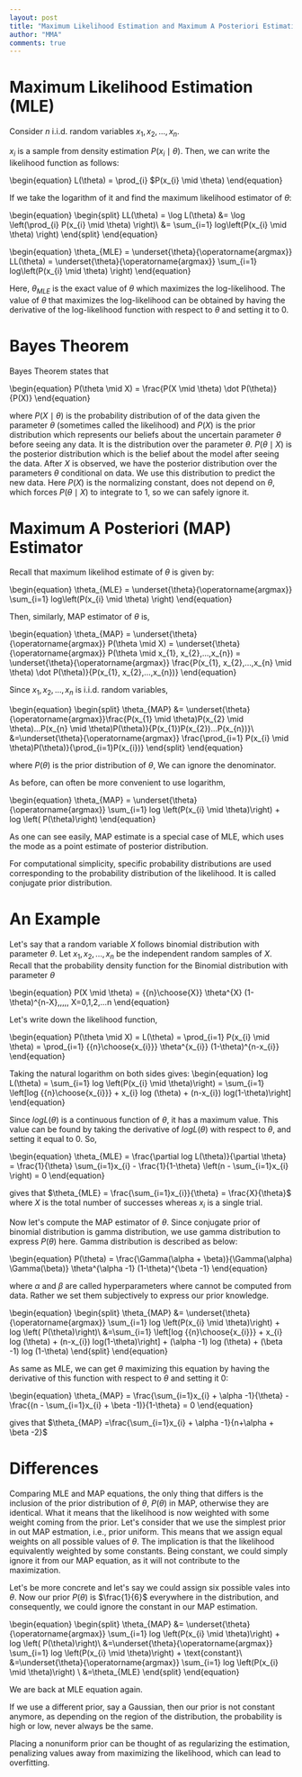 ```yaml
---
layout: post
title: "Maximum Likelihood Estimation and Maximum A Posteriori Estimation"
author: "MMA"
comments: true
---
```


# Maximum Likelihood Estimation (MLE)

Consider $n$ i.i.d. random variables $x_{1}, x_{2}, ..., x_{n}$.

$x_{i}$ is a sample from density estimation $P(x_{i} \mid \theta)$. Then, we can write the likelihood function as follows:

\begin{equation}
L(\theta) = \prod_{i} $P(x_{i} \mid \theta)
\end{equation}

If we take the logarithm of it and find the maximum likelihood estimator of $\theta$:

\begin{equation}
\begin{split}
LL(\theta) = \log L(\theta) &= \log \left(\prod_{i} P(x_{i} \mid \theta) \right)\\
&= \sum_{i=1} log\left(P(x_{i} \mid \theta) \right)
\end{split}
\end{equation}

\begin{equation}
\theta_{MLE} = \underset{\theta}{\operatorname{argmax}} LL(\theta) = \underset{\theta}{\operatorname{argmax}} \sum_{i=1} log\left(P(x_{i} \mid \theta) \right)
\end{equation}

Here, $\theta_{MLE}$ is the exact value of $\theta$ which maximizes the log-likelihood. The value of $\theta$ that maximizes the log-likelihood can be obtained by having the derivative of the log-likelihood function with respect to $\theta$ and setting it to 0. 

# Bayes Theorem

Bayes Theorem states that

\begin{equation}
P(\theta \mid X) = \frac{P(X \mid \theta) \dot P(\theta)}{P(X)}
\end{equation}

where $P(X \mid \theta)$ is the probability distribution of of the data given the parameter $\theta$ (sometimes called the likelihood) and $P(X)$ is the prior distribution which represents our beliefs about the uncertain parameter $\theta$ before seeing any data. It is the distribution over the parameter $\theta$. $P(\theta \mid X)$ is the posterior distribution which is the belief about the model after seeing the data. After $X$ is observed, we have the posterior distribution over the parameters $\theta$ conditional on data. We use this distribution to predict the new data. Here $P(X)$ is the normalizing constant, does not depend on $\theta$, which forces $P(\theta \mid X)$ to integrate to 1, so we can safely ignore it. 

# Maximum A Posteriori (MAP) Estimator

Recall that maximum likelihod estimate of $\theta$ is given by:

\begin{equation}
\theta_{MLE} = \underset{\theta}{\operatorname{argmax}} \sum_{i=1} log\left(P(x_{i} \mid \theta) \right)
\end{equation}

Then, similarly, MAP estimator of $\theta$  is,

\begin{equation}
\theta_{MAP} = \underset{\theta}{\operatorname{argmax}} P(\theta \mid X) = \underset{\theta}{\operatorname{argmax}} P(\theta \mid x_{1}, x_{2},...,x_{n}) = \underset{\theta}{\operatorname{argmax}} \frac{P(x_{1}, x_{2},...,x_{n} \mid \theta) \dot P(\theta)}{P(x_{1}, x_{2},...,x_{n})}
\end{equation}

Since $x_{1}, x_{2},...,x_{n}$ is i.i.d. random variables,

\begin{equation}
\begin{split}
\theta_{MAP} &= \underset{\theta}{\operatorname{argmax}}\frac{P(x_{1} \mid \theta)P(x_{2} \mid \theta)...P(x_{n} \mid \theta)P(\theta)}{P(x_{1})P(x_{2})...P(x_{n})}\\
&=\underset{\theta}{\operatorname{argmax}} \frac{\prod_{i=1} P(x_{i} \mid \theta)P(\theta)}{\prod_{i=1}P(x_{i})}
\end{split}
\end{equation}

where $P(\theta)$ is the prior distribution of $\theta$, We can ignore the denominator.

As before, can often be more convenient to use logarithm,

\begin{equation}
\theta_{MAP} = \underset{\theta}{\operatorname{argmax}} \sum_{i=1} log \left(P(x_{i} \mid \theta)\right) + log \left( P(\theta)\right)
\end{equation}

As one can see easily, MAP estimate is a special case of MLE, which uses the mode as a point estimate of posterior distribution.

For computational simplicity, specific probability distributions are used corresponding to the probability distribution of the likelihood. It is called conjugate prior distribution. 

# An Example
Let's say that a random variable $X$ follows binomial distribution with parameter $\theta$. Let $x_{1}, x_{2},...,x_{n}$ be the independent random samples of $X$. Recall that the probability density function for the Binomial distribution with parameter $\theta$

\begin{equation}
P(X \mid \theta) = {{n}\choose{X}} \theta^{X} (1-\theta)^{n-X},\,\,\,\, X=0,1,2,...n
\end{equation}

Let's write down the likelihood function,

\begin{equation}
P(\theta \mid X) = L(\theta) = \prod_{i=1} P(x_{i} \mid \theta) = \prod_{i=1} {{n}\choose{x_{i}}} \theta^{x_{i}} (1-\theta)^{n-x_{i}}
\end{equation}

Taking the natural logarithm on both sides gives:
\begin{equation}
log L(\theta) =  \sum_{i=1} log \left(P(x_{i} \mid \theta)\right) = \sum_{i=1} \left[log {{n}\choose{x_{i}}} + x_{i} log (\theta) + (n-x_{i}) log(1-\theta)\right]
\end{equation}

Since $log L(\theta)$ is a continuous function of $\theta$, it has a maximum value. This value can be found by
taking the derivative of $log L(\theta)$ with respect to $\theta$, and setting it equal to 0. So,

\begin{equation}
\theta_{MLE} = \frac{\partial log L(\theta)}{\partial \theta} = \frac{1}{\theta} \sum_{i=1}x_{i} - \frac{1}{1-\theta} \left(n - \sum_{i=1}x_{i}  \right) = 0
\end{equation}

gives that $\theta_{MLE} = \frac{\sum_{i=1}x_{i}}{\theta} = \frac{X}{\theta}$ where $X$ is the total number of successes whereas $x_{i}$ is a single trial.

Now let's compute the MAP estimator of $\theta$. Since conjugate prior of binomial distribution is gamma distribution, we use gamma distribution to express $P(\theta)$ here. Gamma distribution is described as below:

\begin{equation}
P(\theta) = \frac{\Gamma(\alpha + \beta)}{\Gamma(\alpha) \Gamma(\beta)} \theta^{\alpha -1} (1-\theta)^{\beta -1}
\end{equation}

where $\alpha$ and $\beta$ are called hyperparameters where cannot be computed from data. Rather we set them subjectively to express our prior knowledge.

\begin{equation}
\begin{split}
\theta_{MAP} &= \underset{\theta}{\operatorname{argmax}} \sum_{i=1} log \left(P(x_{i} \mid \theta)\right) + log \left( P(\theta)\right)\\
&=\sum_{i=1} \left[log {{n}\choose{x_{i}}} + x_{i} log (\theta) + (n-x_{i}) log(1-\theta)\right] + (\alpha -1) log (\theta) + (\beta -1) log (1-\theta)
\end{split}
\end{equation}

As same as MLE, we can get $\theta$ maximizing this equation by having the derivative of this function with respect to $\theta$ and setting it 0:

\begin{equation}
\theta_{MAP} = \frac{\sum_{i=1}x_{i} + \alpha -1}{\theta} - \frac{(n - \sum_{i=1}x_{i} + \beta -1)}{1-\theta} = 0
\end{equation}

gives that $\theta_{MAP} =\frac{\sum_{i=1}x_{i} + \alpha -1}{n+\alpha + \beta -2}$

# Differences

Comparing MLE and MAP equations, the only thing that differs is the inclusion of the prior distribution of $\theta$, $P(\theta)$ in MAP, otherwise they are identical. What it means that the likelihood is now weighted with some weight coming from the prior. Let's consider that we use the simplest prior in out MAP estmation, i.e., prior uniform. This means that we assign equal weights on all possible values of $\theta$. The implication is that the likelihood equivalently weighted by some constants. Being constant, we could simply ignore it from our MAP equation, as it will not contribute to the maximization.

Let's be more concrete and let's say we could assign six possible vales into $\theta$. Now our prior $P(\theta)$ is $\frac{1}{6}$ everywhere in the distribution, and consequently, we could ignore the constant in our MAP estimation.

\begin{equation}
\begin{split}
\theta_{MAP} &= \underset{\theta}{\operatorname{argmax}} \sum_{i=1} log \left(P(x_{i} \mid \theta)\right) + log \left( P(\theta)\right)\\
&=\underset{\theta}{\operatorname{argmax}} \sum_{i=1} log \left(P(x_{i} \mid \theta)\right) + \text{constant}\\
&=\underset{\theta}{\operatorname{argmax}} \sum_{i=1} log \left(P(x_{i} \mid \theta)\right) \\
&=\theta_{MLE}
\end{split}
\end{equation}

We are back at MLE equation again.

If we use a different prior, say a Gaussian, then our prior is not constant anymore, as depending on the region of the distribution, the probability is high or low, never always be the same.

Placing a nonuniform prior can be thought of as regularizing the estimation, penalizing values away from maximizing the likelihood, which can lead to overfitting. 